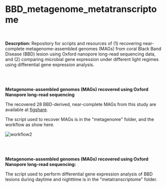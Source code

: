 # BBD_metagenome_metatranscriptome
<br/>

 **Descrption:**
Repository for scripts and resources of (1) recovering near-complete metagenome-assembled genomes (MAGs) from coral Black Band Disease (BBD) lesion using Oxford nanopore long-read sequencing data, and (2) comparing microbial gene expression under different light regimes using differential gene expression analysis.

<br/>
<br/>

**Metagenome-assembled genomes (MAGs) recovered using Oxford Nanopore long-read sequencing**

The recovered 28 BBD-derived, near-complete MAGs from this study are available at [figshare](https://doi.org/10.6084/m9.figshare.27611787).

The script used to recover MAGs is in the "metagenome" folder, and the workflow as show here.

![workflow2](https://github.com/user-attachments/assets/0b788388-a878-445b-8b88-ea08b15f9954)

<br/>
<br/>

**Metagenome-assembled genomes (MAGs) recovered using Oxford Nanopore long-read sequencing:**

The script used to perform differential gene expression analysis of BBD lesions during daytime and nighttime is in the "metatranscriptome" folder.
